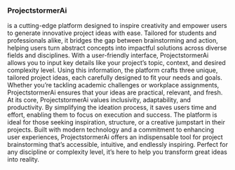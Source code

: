### ProjectstormerAi 
is a cutting-edge platform designed to inspire creativity and empower users to generate innovative project ideas with ease. Tailored for students and professionals alike, it bridges the gap between brainstorming and action, helping users turn abstract concepts into impactful solutions across diverse fields and disciplines.
With a user-friendly interface, ProjectstormerAi allows you to input key details like your project’s topic, context, and desired complexity level. Using this information, the platform crafts three unique, tailored project ideas, each carefully designed to fit your needs and goals. Whether you’re tackling academic challenges or workplace assignments, ProjectstormerAi ensures that your ideas are practical, relevant, and fresh.
At its core, ProjectstormerAi values inclusivity, adaptability, and productivity. By simplifying the ideation process, it saves users time and effort, enabling them to focus on execution and success. The platform is ideal for those seeking inspiration, structure, or a creative jumpstart in their projects.
Built with modern technology and a commitment to enhancing user experiences, ProjectstormerAi offers an indispensable tool for project brainstorming that’s accessible, intuitive, and endlessly inspiring. Perfect for any discipline or complexity level, it’s here to help you transform great ideas into reality.
